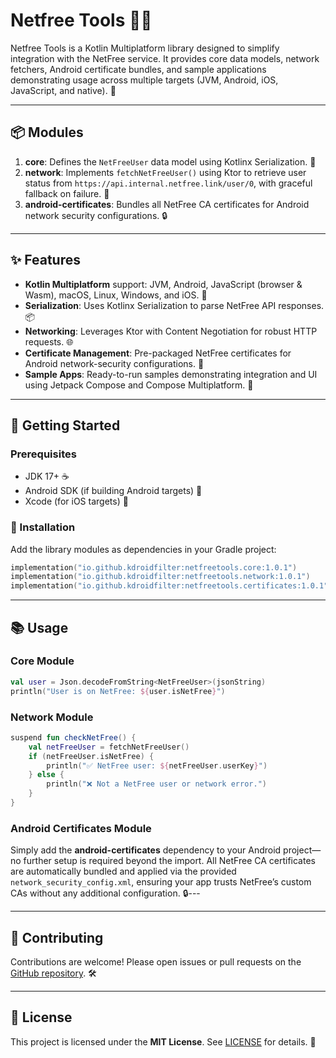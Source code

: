 # Netfree Tools 🔧🌐

Netfree Tools is a Kotlin Multiplatform library designed to simplify integration with the NetFree service. It provides core data models, network fetchers, Android certificate bundles, and sample applications demonstrating usage across multiple targets (JVM, Android, iOS, JavaScript, and native). 🚀

---

## 📦 Modules

1. **core**: Defines the `NetFreeUser` data model using Kotlinx Serialization. 📄
2. **network**: Implements `fetchNetFreeUser()` using Ktor to retrieve user status from `https://api.internal.netfree.link/user/0`, with graceful fallback on failure. 🔄
3. **android-certificates**: Bundles all NetFree CA certificates for Android network security configurations. 🔒

---

## ✨ Features

* **Kotlin Multiplatform** support: JVM, Android, JavaScript (browser & Wasm), macOS, Linux, Windows, and iOS. 🔄
* **Serialization**: Uses Kotlinx Serialization to parse NetFree API responses. 📦
* **Networking**: Leverages Ktor with Content Negotiation for robust HTTP requests. 🌐
* **Certificate Management**: Pre-packaged NetFree certificates for Android network-security configurations. 🔐
* **Sample Apps**: Ready-to-run samples demonstrating integration and UI using Jetpack Compose and Compose Multiplatform. 🎨

---

## 🚀 Getting Started

### Prerequisites

* JDK 17+ ☕
* Android SDK (if building Android targets) 🤖
* Xcode (for iOS targets) 🍎

### 🔧 Installation

Add the library modules as dependencies in your Gradle project:

```kotlin
implementation("io.github.kdroidfilter:netfreetools.core:1.0.1")
implementation("io.github.kdroidfilter:netfreetools.network:1.0.1")
implementation("io.github.kdroidfilter:netfreetools.certificates:1.0.1")
```

---

## 📚 Usage

### Core Module

```kotlin
val user = Json.decodeFromString<NetFreeUser>(jsonString)
println("User is on NetFree: ${user.isNetFree}")
```

### Network Module

```kotlin
suspend fun checkNetFree() {
    val netFreeUser = fetchNetFreeUser()
    if (netFreeUser.isNetFree) {
        println("✅ NetFree user: ${netFreeUser.userKey}")
    } else {
        println("❌ Not a NetFree user or network error.")
    }
}
```

### Android Certificates Module

Simply add the **android-certificates** dependency to your Android project—no further setup is required beyond the import. All NetFree CA certificates are automatically bundled and applied via the provided `network_security_config.xml`, ensuring your app trusts NetFree’s custom CAs without any additional configuration. 🔒---

---

## 🤝 Contributing

Contributions are welcome! Please open issues or pull requests on the [GitHub repository](https://github.com/kdroidFilter/Netfree-Tools). 🛠️

---

## 📄 License

This project is licensed under the **MIT License**. See [LICENSE](LICENSE) for details. 📝
